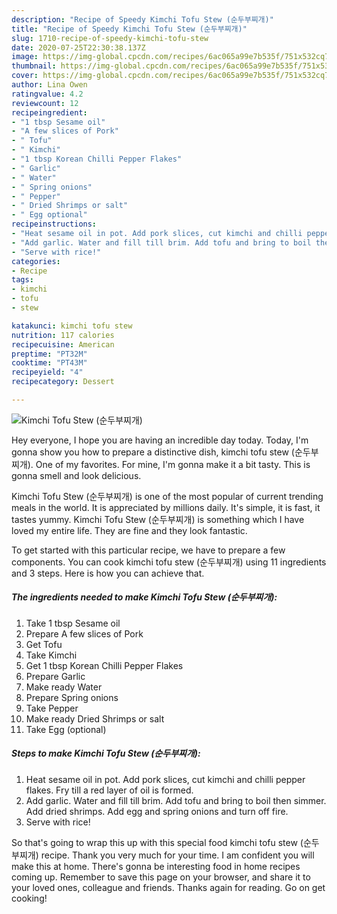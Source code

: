 ```yaml
---
description: "Recipe of Speedy Kimchi Tofu Stew (순두부찌개)"
title: "Recipe of Speedy Kimchi Tofu Stew (순두부찌개)"
slug: 1710-recipe-of-speedy-kimchi-tofu-stew
date: 2020-07-25T22:30:38.137Z
image: https://img-global.cpcdn.com/recipes/6ac065a99e7b535f/751x532cq70/kimchi-tofu-stew-순두부찌개-recipe-main-photo.jpg
thumbnail: https://img-global.cpcdn.com/recipes/6ac065a99e7b535f/751x532cq70/kimchi-tofu-stew-순두부찌개-recipe-main-photo.jpg
cover: https://img-global.cpcdn.com/recipes/6ac065a99e7b535f/751x532cq70/kimchi-tofu-stew-순두부찌개-recipe-main-photo.jpg
author: Lina Owen
ratingvalue: 4.2
reviewcount: 12
recipeingredient:
- "1 tbsp Sesame oil"
- "A few slices of Pork"
- " Tofu"
- " Kimchi"
- "1 tbsp Korean Chilli Pepper Flakes"
- " Garlic"
- " Water"
- " Spring onions"
- " Pepper"
- " Dried Shrimps or salt"
- " Egg optional"
recipeinstructions:
- "Heat sesame oil in pot. Add pork slices, cut kimchi and chilli pepper flakes. Fry till a red layer of oil is formed."
- "Add garlic. Water and fill till brim. Add tofu and bring to boil then simmer. Add dried shrimps. Add egg and spring onions and turn off fire."
- "Serve with rice!"
categories:
- Recipe
tags:
- kimchi
- tofu
- stew

katakunci: kimchi tofu stew 
nutrition: 117 calories
recipecuisine: American
preptime: "PT32M"
cooktime: "PT43M"
recipeyield: "4"
recipecategory: Dessert

---
```



![Kimchi Tofu Stew (순두부찌개)](https://img-global.cpcdn.com/recipes/6ac065a99e7b535f/751x532cq70/kimchi-tofu-stew-순두부찌개-recipe-main-photo.jpg)

Hey everyone, I hope you are having an incredible day today. Today, I'm gonna show you how to prepare a distinctive dish, kimchi tofu stew (순두부찌개). One of my favorites. For mine, I'm gonna make it a bit tasty. This is gonna smell and look delicious.



Kimchi Tofu Stew (순두부찌개) is one of the most popular of current trending meals in the world. It is appreciated by millions daily. It's simple, it is fast, it tastes yummy. Kimchi Tofu Stew (순두부찌개) is something which I have loved my entire life. They are fine and they look fantastic.


To get started with this particular recipe, we have to prepare a few components. You can cook kimchi tofu stew (순두부찌개) using 11 ingredients and 3 steps. Here is how you can achieve that.

<!--inarticleads1-->

##### The ingredients needed to make Kimchi Tofu Stew (순두부찌개):

1. Take 1 tbsp Sesame oil
1. Prepare A few slices of Pork
1. Get  Tofu
1. Take  Kimchi
1. Get 1 tbsp Korean Chilli Pepper Flakes
1. Prepare  Garlic
1. Make ready  Water
1. Prepare  Spring onions
1. Take  Pepper
1. Make ready  Dried Shrimps or salt
1. Take  Egg (optional)




<!--inarticleads2-->

##### Steps to make Kimchi Tofu Stew (순두부찌개):

1. Heat sesame oil in pot. Add pork slices, cut kimchi and chilli pepper flakes. Fry till a red layer of oil is formed.
1. Add garlic. Water and fill till brim. Add tofu and bring to boil then simmer. Add dried shrimps. Add egg and spring onions and turn off fire.
1. Serve with rice!




So that's going to wrap this up with this special food kimchi tofu stew (순두부찌개) recipe. Thank you very much for your time. I am confident you will make this at home. There's gonna be interesting food in home recipes coming up. Remember to save this page on your browser, and share it to your loved ones, colleague and friends. Thanks again for reading. Go on get cooking!
